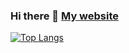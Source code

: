### Hi there 👋 [My website](https://blingdan.github.io/)

<!--
**BlingDan/BlingDan** is a ✨ _special_ ✨ repository because its `README.md` (this file) appears on your GitHub profile.

Here are some ideas to get you started:

- 🔭 I’m currently working on ...
- 🌱 I’m currently learning ...
- 👯 I’m looking to collaborate on ...
- 🤔 I’m looking for help with ...
- 💬 Ask me about ...
- 📫 How to reach me: ...
- 😄 Pronouns: ...
- ⚡ Fun fact: ...
-->
<!-- [![Anurag's GitHub stats](https://github-readme-stats.vercel.app/api?username=BlingDan)](https://github.com/anuraghazra/github-readme-stats) -->

[![Top Langs](https://github-readme-stats.vercel.app/api/top-langs/?username=BlingDan&layout=compact)](https://github.com/anuraghazra/github-readme-stats)
